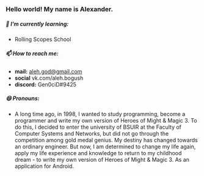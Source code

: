 ### Hello world! My name is Alexander.
##### 🌱 I’m currently learning:
- Rolling Scopes School
##### 📫 How to reach me:
- **mail:** aleh.god@gmail.com
- **social** vk.com/aleh.bogush
- **discord:** Gen0ciD#9425
##### 😄 Pronouns:
- A long time ago, in 1998, I wanted to study programming, become a programmer and write my own version of Heroes of Might & Magic 3. To do this, I decided to enter the university of BSUIR at the Faculty of Computer Systems and Networks, but did not go through the competition among gold medal genius. My destiny has changed towards an ordinary engineer. But now, I am determined to change my life again, apply my life experience and knowledge to return to my childhood dream - to write my own version of Heroes of Might & Magic 3. As an application for Android.
